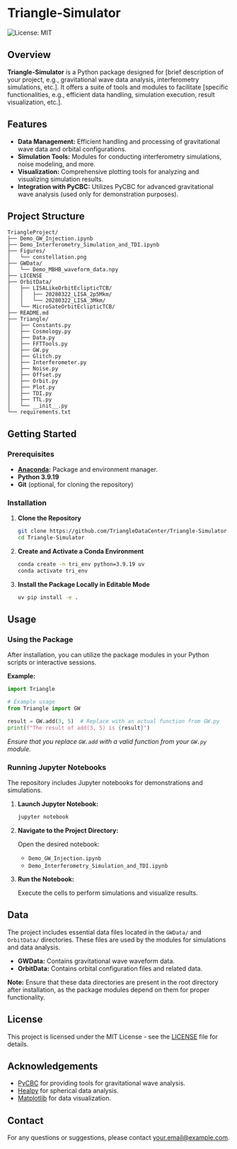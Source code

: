 
# Triangle-Simulator

![License: MIT](https://img.shields.io/badge/License-MIT-yellow.svg)

## Overview

**Triangle-Simulator** is a Python package designed for [brief description of your project, e.g., gravitational wave data analysis, interferometry simulations, etc.]. It offers a suite of tools and modules to facilitate [specific functionalities, e.g., efficient data handling, simulation execution, result visualization, etc.].

## Features

- **Data Management:** Efficient handling and processing of gravitational wave data and orbital configurations.
- **Simulation Tools:** Modules for conducting interferometry simulations, noise modeling, and more.
- **Visualization:** Comprehensive plotting tools for analyzing and visualizing simulation results.
- **Integration with PyCBC:** Utilizes PyCBC for advanced gravitational wave analysis (used only for demonstration purposes).

## Project Structure

```
TriangleProject/
├── Demo_GW_Injection.ipynb
├── Demo_Interferometry_Simulation_and_TDI.ipynb
├── Figures/
│   └── constellation.png
├── GWData/
│   └── Demo_MBHB_waveform_data.npy
├── LICENSE
├── OrbitData/
│   ├── LISALikeOrbitEclipticTCB/
│   │   ├── 20280322_LISA_2p5Mkm/
│   │   └── 20280322_LISA_3Mkm/
│   └── MicroSateOrbitEclipticTCB/
├── README.md
├── Triangle/
│   ├── Constants.py
│   ├── Cosmology.py
│   ├── Data.py
│   ├── FFTTools.py
│   ├── GW.py
│   ├── Glitch.py
│   ├── Interferometer.py
│   ├── Noise.py
│   ├── Offset.py
│   ├── Orbit.py
│   ├── Plot.py
│   ├── TDI.py
│   ├── TTL.py
│   └── __init__.py
└── requirements.txt
```

## Getting Started

### Prerequisites

- **[Anaconda](https://docs.anaconda.com/anaconda/install/):** Package and environment manager.
- **Python 3.9.19**
- **Git** (optional, for cloning the repository)

### Installation

1. **Clone the Repository**

   ```sh
   git clone https://github.com/TriangleDataCenter/Triangle-Simulator
   cd Triangle-Simulator
   ```

2. **Create and Activate a Conda Environment**

   ```sh
   conda create -n tri_env python=3.9.19 uv
   conda activate tri_env
   ```

<!-- 3. **Install Required Packages**

   ```sh
   uv pip install .
   ```

   *Note: Triangle itself does not depend on PyCBC, and PyCBC is only used for demonstration purposes in the provided Jupyter notebooks.* -->

3. **Install the Package Locally in Editable Mode**

   ```sh
   uv pip install -e .
   ```

## Usage

### Using the Package

After installation, you can utilize the package modules in your Python scripts or interactive sessions.

**Example:**

```python
import Triangle

# Example usage
from Triangle import GW

result = GW.add(3, 5)  # Replace with an actual function from GW.py
print(f"The result of add(3, 5) is {result}")
```

*Ensure that you replace `GW.add` with a valid function from your `GW.py` module.*

### Running Jupyter Notebooks

The repository includes Jupyter notebooks for demonstrations and simulations.

1. **Launch Jupyter Notebook:**

   ```sh
   jupyter notebook
   ```

2. **Navigate to the Project Directory:**

   Open the desired notebook:

   - `Demo_GW_Injection.ipynb`
   - `Demo_Interferometry_Simulation_and_TDI.ipynb`

3. **Run the Notebook:**

   Execute the cells to perform simulations and visualize results.

## Data

The project includes essential data files located in the `GWData/` and `OrbitData/` directories. These files are used by the modules for simulations and data analysis.

- **GWData:** Contains gravitational wave waveform data.
- **OrbitData:** Contains orbital configuration files and related data.

**Note:** Ensure that these data directories are present in the root directory after installation, as the package modules depend on them for proper functionality.


## License

This project is licensed under the MIT License - see the [LICENSE](LICENSE) file for details.

## Acknowledgements

- [PyCBC](https://pycbc.org/) for providing tools for gravitational wave analysis.
- [Healpy](https://healpy.readthedocs.io/en/latest/) for spherical data analysis.
- [Matplotlib](https://matplotlib.org/) for data visualization.

## Contact

For any questions or suggestions, please contact [your.email@example.com](mailto:your.email@example.com).
